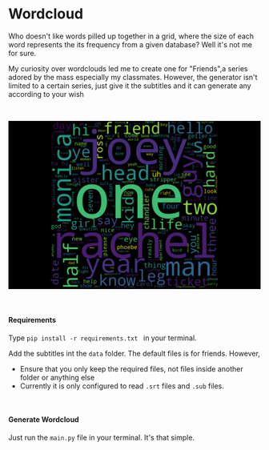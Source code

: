 # Wordcloud


Who doesn't like words pilled up together in a grid, where the size of each word represents the its frequency from a given database? Well it's not me for sure.

My curiosity over wordclouds led me to create one for "Friends",a series adored by the mass especially my classmates. However, the generator isn't limited to a certain series, just give it the subtitles and it can generate any according to your wish 

<br/>

<div align=center>
 
  ![](./wordcloud.png)

</div>

<br/>

#### Requirements

Type `pip install -r requirements.txt ` in your terminal.

Add the subtitles int the `data` folder. The default files is for friends. However, 
- Ensure that you only keep the required files, not files inside another folder or anything else
- Currently it is only configured to read `.srt` files and `.sub` files.

<br/>

#### Generate Wordcloud

Just run the `main.py` file in your terminal. It's that simple.


